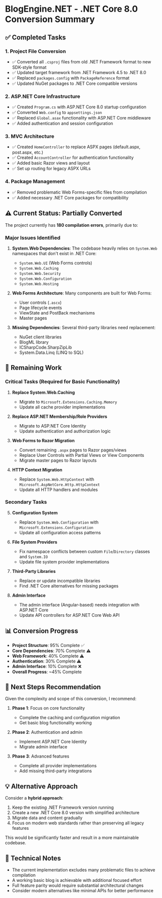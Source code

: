 # BlogEngine.NET - .NET Core 8.0 Conversion Summary

## ✅ Completed Tasks

### 1. Project File Conversion
- ✅ Converted all `.csproj` files from old .NET Framework format to new SDK-style format
- ✅ Updated target framework from .NET Framework 4.5 to .NET 8.0
- ✅ Replaced `packages.config` with `PackageReference` format
- ✅ Updated NuGet packages to .NET Core compatible versions

### 2. ASP.NET Core Infrastructure
- ✅ Created `Program.cs` with ASP.NET Core 8.0 startup configuration
- ✅ Converted `Web.config` to `appsettings.json`
- ✅ Replaced `Global.asax` functionality with ASP.NET Core middleware
- ✅ Added authentication and session configuration

### 3. MVC Architecture
- ✅ Created `HomeController` to replace ASPX pages (default.aspx, post.aspx, etc.)
- ✅ Created `AccountController` for authentication functionality
- ✅ Added basic Razor views and layout
- ✅ Set up routing for legacy ASPX URLs

### 4. Package Management
- ✅ Removed problematic Web Forms-specific files from compilation
- ✅ Added necessary .NET Core packages for compatibility

## ⚠️ Current Status: Partially Converted

The project currently has **180 compilation errors**, primarily due to:

### Major Issues Identified

1. **System.Web Dependencies**: The codebase heavily relies on `System.Web` namespaces that don't exist in .NET Core:
   - `System.Web.UI` (Web Forms controls)
   - `System.Web.Caching`
   - `System.Web.Security`
   - `System.Web.Configuration`
   - `System.Web.Hosting`

2. **Web Forms Architecture**: Many components are built for Web Forms:
   - User controls (`.ascx`)
   - Page lifecycle events
   - ViewState and PostBack mechanisms
   - Master pages

3. **Missing Dependencies**: Several third-party libraries need replacement:
   - NuGet client libraries
   - BlogML library
   - ICSharpCode.SharpZipLib
   - System.Data.Linq (LINQ to SQL)

## 🔄 Remaining Work

### Critical Tasks (Required for Basic Functionality)

1. **Replace System.Web.Caching**
   - Migrate to `Microsoft.Extensions.Caching.Memory`
   - Update all cache provider implementations

2. **Replace ASP.NET Membership/Role Providers**
   - Migrate to ASP.NET Core Identity
   - Update authentication and authorization logic

3. **Web Forms to Razor Migration**
   - Convert remaining `.aspx` pages to Razor pages/views
   - Replace User Controls with Partial Views or View Components
   - Migrate master pages to Razor layouts

4. **HTTP Context Migration**
   - Replace `System.Web.HttpContext` with `Microsoft.AspNetCore.Http.HttpContext`
   - Update all HTTP handlers and modules

### Secondary Tasks

5. **Configuration System**
   - Replace `System.Web.Configuration` with `Microsoft.Extensions.Configuration`
   - Update all configuration access patterns

6. **File System Providers**
   - Fix namespace conflicts between custom `File`/`Directory` classes and `System.IO`
   - Update file system provider implementations

7. **Third-Party Libraries**
   - Replace or update incompatible libraries
   - Find .NET Core alternatives for missing packages

8. **Admin Interface**
   - The admin interface (Angular-based) needs integration with ASP.NET Core
   - Update API controllers for ASP.NET Core Web API

## 📊 Conversion Progress

- **Project Structure**: 95% Complete ✅
- **Core Dependencies**: 70% Complete ⚠️
- **Web Framework**: 40% Complete ⚠️
- **Authentication**: 30% Complete ⚠️
- **Admin Interface**: 10% Complete ❌
- **Overall Progress**: ~45% Complete

## 🎯 Next Steps Recommendation

Given the complexity and scope of this conversion, I recommend:

1. **Phase 1**: Focus on core functionality
   - Complete the caching and configuration migration
   - Get basic blog functionality working

2. **Phase 2**: Authentication and admin
   - Implement ASP.NET Core Identity
   - Migrate admin interface

3. **Phase 3**: Advanced features
   - Complete all provider implementations
   - Add missing third-party integrations

## 💡 Alternative Approach

Consider a **hybrid approach**:
1. Keep the existing .NET Framework version running
2. Create a new .NET Core 8.0 version with simplified architecture
3. Migrate data and content gradually
4. Focus on modern web standards rather than preserving all legacy features

This would be significantly faster and result in a more maintainable codebase.

## 🔧 Technical Notes

- The current implementation excludes many problematic files to achieve compilation
- A working basic blog is achievable with additional focused effort
- Full feature parity would require substantial architectural changes
- Consider modern alternatives like minimal APIs for better performance
